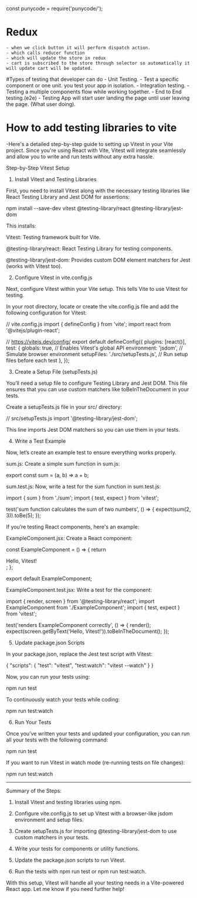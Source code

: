 const punycode = require('punycode/');

# Redux
    - when we click button it will perform dispatch action.
    - which calls reducer function
    - which will update the store in redux
    - cart is subscribed to the store through selector so automatically it will update cart will be updated.
    
#Types of testing that developer can do
    - Unit Testing.
            - Test a specific component or one unit. you test your app in isolation. 
    - Integration testing.
            - Testing a multiple components flow while working together.
    - End to End testing.(e2e)
            - Testing App will start user landing the page until user leaving the page. (What user doing).


# How to add testing libraries to vite

-Here's a detailed step-by-step guide to setting up Vitest in your Vite project. Since you're using React with Vite, Vitest will integrate seamlessly and allow you to write and run tests without any extra hassle.
 
Step-by-Step Vitest Setup
 
1. Install Vitest and Testing Libraries
 
First, you need to install Vitest along with the necessary testing libraries like React Testing Library and Jest DOM for assertions:
 
npm install --save-dev vitest @testing-library/react @testing-library/jest-dom
 
This installs:
 
Vitest: Testing framework built for Vite.
 
@testing-library/react: React Testing Library for testing components.
 
@testing-library/jest-dom: Provides custom DOM element matchers for Jest (works with Vitest too).
 
 
2. Configure Vitest in vite.config.js
 
Next, configure Vitest within your Vite setup. This tells Vite to use Vitest for testing.
 
In your root directory, locate or create the vite.config.js file and add the following configuration for Vitest:
 
// vite.config.js
import { defineConfig } from 'vite';
import react from '@vitejs/plugin-react';
 
// https://vitejs.dev/config/
export default defineConfig({
  plugins: [react()],
  test: {
    globals: true,          // Enables Vitest's global API
    environment: 'jsdom',   // Simulate browser environment
    setupFiles: './src/setupTests.js', // Run setup files before each test
  },
});
 
3. Create a Setup File (setupTests.js)
 
You’ll need a setup file to configure Testing Library and Jest DOM. This file ensures that you can use custom matchers like toBeInTheDocument in your tests.
 
Create a setupTests.js file in your src/ directory:
 
// src/setupTests.js
import '@testing-library/jest-dom';
 
This line imports Jest DOM matchers so you can use them in your tests.
 
4. Write a Test Example
 
Now, let’s create an example test to ensure everything works properly.
 
sum.js: Create a simple sum function in sum.js:
 
export const sum = (a, b) => a + b;
 
sum.test.js: Now, write a test for the sum function in sum.test.js:
 
import { sum } from './sum';
import { test, expect } from 'vitest';
 
test('sum function calculates the sum of two numbers', () => {
  expect(sum(2, 3)).toBe(5);
});
 
 
If you’re testing React components, here's an example:
 
ExampleComponent.jsx: Create a React component:
 
const ExampleComponent = () => {
  return <div>Hello, Vitest!</div>;
};
 
export default ExampleComponent;
 
ExampleComponent.test.jsx: Write a test for the component:
 
import { render, screen } from '@testing-library/react';
import ExampleComponent from './ExampleComponent';
import { test, expect } from 'vitest';
 
test('renders ExampleComponent correctly', () => {
  render(<ExampleComponent />);
  expect(screen.getByText('Hello, Vitest!')).toBeInTheDocument();
});
 
 
5. Update package.json Scripts
 
In your package.json, replace the Jest test script with Vitest:
 
{
  "scripts": {
    "test": "vitest",
    "test:watch": "vitest --watch"
  }
}
 
Now, you can run your tests using:
 
npm run test
 
To continuously watch your tests while coding:
 
npm run test:watch
 
6. Run Your Tests
 
Once you’ve written your tests and updated your configuration, you can run all your tests with the following command:
 
npm run test
 
If you want to run Vitest in watch mode (re-running tests on file changes):
 
npm run test:watch
 
 
---
 
Summary of the Steps:
 
1. Install Vitest and testing libraries using npm.
 
 
2. Configure vite.config.js to set up Vitest with a browser-like jsdom environment and setup files.
 
 
3. Create setupTests.js for importing @testing-library/jest-dom to use custom matchers in your tests.
 
 
4. Write your tests for components or utility functions.
 
 
5. Update the package.json scripts to run Vitest.
 
 
6. Run the tests with npm run test or npm run test:watch.
 
 
 
With this setup, Vitest will handle all your testing needs in a Vite-powered React app. Let me know if you need further help!